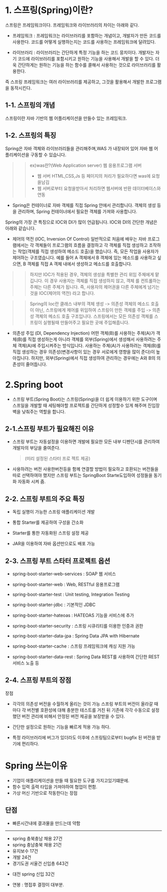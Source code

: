# 1. 스프링(Spring)이란?

스프링은 프레임워크이다. 프레임워크와 라이브러리의 차이는 아래와 같다.

- 프레임워크 : 프레임워크는 라이브러리를 포함하는 개념이고, 개발자가 만든 코드를 사용한다. 코드를 어떻게 실행하는지는 코드를 사용하는 프레임워크에 달려있다.

- 라이브러리 : 라이브러리는 간단하게 특정 기능을 하는 코드 뭉치이다. 개발자는 자기 코드에 라이브러리를 포함시키고 원하는 기능을 사용해서 개발을 할 수 있다. 더욱 간단하게는 원하는 기능을 하는 함수를 콜해서 사용하는 것으로 라이브러리를 활용한다.

즉 스프링 프레임워크는 여러 라이브러리를 제공하고, 그것을 활용해서 개발한 프로그램을 동작시킨다.

## 1-1. 스프링의 개념

스프링이란 자바 기반의 웹 어플리케이션을 만들수 있는 프레임워크.

## 1-2. 스프링의 특징

Spring은 자바 객체와 라이브러리들을 관리해주며,WAS 가 내장되어 있어 자바 웹 어플리케이션을 구동할 수 있습니다.

> > ex)was란?(Web Application server) 웹 응용프로그램 서버
> >
> > - 웹 서버 HTML,CSS,Js 등 페이지의 처리가 필요하다면 was에 요청을남김
> > - 웹 서버로부터 요청을받아서 처리하면 웹서버에 반환 데이터베이스와 연동

- Spring은 컨테이너로 자바 객체를 직접 Spring 안에서 관리합니다. 객체의 생성 등을 관리하며, Spring 컨테이너에서 필요한 객체를 가져와 사용합니다.

Spring의 가장 큰 특징으로 IOC와 DI가 많이 언급됩니다. IOC와 DI의 간단한 개념은 아래와 같습니다.

- 제어의 역전 (IOC, Inversion Of Control)
  일반적으로 처음에 배우는 자바 프로그램에서는 각 객체들이 프로그램의 흐름을 결정하고 각 객체를 직접 생성하고 조작하는 작업(객체를 직접 생성하여 메소드 호출)을 했습니다.
  즉, 모든 작업을 사용자가 제어하는 구조였습니다. 예를 들어 A 객체에서 B 객체에 있는 메소드를 사용하고 싶으면, B 객체를 직접 A 객체 내에서 생성하고 메소드를 호출합니다.

> > 하지만 IOC가 적용된 경우, 객체의 생성을 특별한 관리 위임 주체에게 맡깁니다. 이 경우 사용자는 객체를 직접 생성하지 않고, 객체 를 컨트롤하는 주체는 다른 주체가 됩니다.
> > 즉, 사용자의 제어권을 다른 주체에게 넘기는 것을 IOC(제어의 역전) 라고 합니다.

> > Spring의 Ioc란 클래스 내부의 객체 생성 -> 의존성 객체의 메소드 호출이 아닌, 스프링에게 제어를 위임하여 스프링이 만든 객체를 주입 -> 의존성 객체의 메소드 호출 구조입니다.
> > 스프링에서는 모든 의존성 객체를 스프링이 실행될때 만들어주고 필요한 곳에 주입해줍니다.

- 의존성 주입 (DI, Dependency Injection)
  어떤 객체(B)를 사용하는 주체(A)가 객체(B)를 직접 생성하는게 아니라 객체를 외부(Spring)에서 생성해서 사용하려는 주체 객체(A)에 주입시켜주는 방식입니다. 사용하는 주체(A)가 사용하려는 객체(B)를 직접 생성하는 경우 의존성(변경사항이 있는 경우 서로에게 영향을 많이 준다)이 높아집니다. 하지만, 외부(Spring)에서 직접 생성하여 관리하는 경우에는 A와 B의 의존성이 줄어듭니다.
  >

# 2.Spring boot

- 스프링 부트(Spring Boot)는 스프링(Spring)을 더 쉽게 이용하기 위한 도구이며
  스프일을 개발할 때 세팅해야할 프로젝트를 간단하게 성정할수 있게 해주며 진입장벽을 낮춰주는 역할을 합니다.

## 2-1.스프링 부트가 필요해진 이유

- 스프링 부트는 자동설정을 이용하면 개발에 필요한 모든 내부 디펜던시를 관리하여 개발자의 부담을 줄여준다.

  > (미리 설정된 스타터 프로 젝트 제공)

- 사용하려는 버전 사용한버전등을 함께 연결할 방법이 필요하고 호환되는 버전들을
  따로 선택하여야 했지만 스프링 부트는 SpringBoot Starte도입하여 성정들을
  동기화 자동화 시켜 줌.

## 2-2. 스프링 부트의 주요 특징

- 독립 실행이 가능한 스프링 애플리케이션 개발

- 통합 Starter를 제공하여 구성을 간소화

- Starter를 통한 자동화된 스프링 설정 제공

- JAR을 이용하여 자바 옵션만으로도 배포 가능

## 2-3. 스프링 부트 스타터 프로젝트 옵션

- spring-boot-starter-web-services : SOAP 웹 서비스

- spring-boot-starter-web : Web, RESTful 응용프로그램

- spring-boot-starter-test : Unit testing, Integration Testing

- spring-boot-starter-jdbc : 기본적인 JDBC

- spring-boot-starter-hateoas : HATEOAS 기능을 서비스에 추가

- spring-boot-starter-security : 스프링 시큐리티를 이용한 인증과 권한

- spring-boot-starter-data-jpa : Spring Data JPA with Hibernate

- spring-boot-starter-cache : 스프링 프레임워크에 캐싱 지원 가능

- spring-boot-starter-data-rest : Spring Data REST를 사용하여 간단한 REST 서비스 노출 등

## 2-4. 스프링 부트의 장점

장점

- 각각의 의존성 버전을 수월하게 올리는 것이 가능 스프링 부트의 버전이 올라갈 때마다 각 버전별 호환성에 대해 충분한 테스트를 거친 뒤 기존에 각각 수동으로 설정했던 버전 관리에 비해서 안정된 버전 제공을 보장받을 수 있다.

- 간단한 설정으로 원하는 기능을 빠르게 적용 가능 하다.

- 특정 라이브러리에 버그가 있더라도 이후에 스프링팀으로부터 bugfix 된 버전을 받기에 편리하다.

# Spring 쓰는이유

- 기업이 애플리케이션을 만들 때 필요한 도구를 가지고있기떄문에.
- 함수 입력 출력 타입을 가져야하여 협업이 편함.
- 가상 머신 기반으로 작동한다는 장점

## 단점

- 빠른시간내에 결과물을 만드는데 약함

---

- spring 충북충남 채용 27건
- spring 충남충북 채용 21건
- 유지보수 17건
- 개발 24건
- 경기도권 서울건 신입총 643건

* 대전 spring 신입 32건

- 연봉 : 명접후 결정이 대부분.
